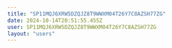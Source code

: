 ```yaml
---
title: "SP11MQJ6XRW5DZQJZ8T9WWXM04T26Y7C8AZSH77ZG"
date: 2024-10-14T20:51:55.455Z
user: SP11MQJ6XRW5DZQJZ8T9WWXM04T26Y7C8AZSH77ZG
layout: "users"
---
```

    